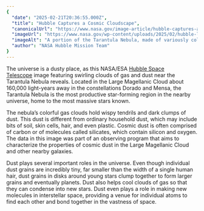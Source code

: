 ```yaml
---
{
  "date": "2025-02-21T20:36:55.000Z",
  "title": "Hubble Captures a Cosmic Cloudscape",
  "canonicalUrl": "https://www.nasa.gov/image-article/hubble-captures-a-cosmic-cloudscape/",
  "imageUrl": "https://www.nasa.gov/wp-content/uploads/2025/02/hubble-lmc-tarantulanebula-potw2506a.jpg",
  "imageAlt": "A portion of the Tarantula Nebula, made of variously colored layers of dust clouds. One upper layer is dark reddish dust which is dense and obscures light, in places so dense that it appears black. A middle layer holds pale clouds that are thick like curling wisps of smoke. They form a broad bow across the center of the image. Many small, bright stars lie throughout the nebula. They appear as blue, purple or red depending on depth.",
  "author": "NASA Hubble Mission Team"
}
---
```


The universe is a dusty place, as this NASA/ESA [Hubble Space Telescope](https://science.nasa.gov/mission/hubble/) image featuring swirling clouds of gas and dust near the Tarantula Nebula reveals. Located in the Large Magellanic Cloud about 160,000 light-years away in the constellations Dorado and Mensa, the Tarantula Nebula is the most productive star-forming region in the nearby universe, home to the most massive stars known.

The nebula’s colorful gas clouds hold wispy tendrils and dark clumps of dust. This dust is different from ordinary household dust, which may include bits of soil, skin cells, hair, and even plastic. Cosmic dust is often comprised of carbon or of molecules called silicates, which contain silicon and oxygen. The data in this image was part of an observing program that aims to characterize the properties of cosmic dust in the Large Magellanic Cloud and other nearby galaxies.

Dust plays several important roles in the universe. Even though individual dust grains are incredibly tiny, far smaller than the width of a single human hair, dust grains in disks around young stars clump together to form larger grains and eventually planets. Dust also helps cool clouds of gas so that they can condense into new stars. Dust even plays a role in making new molecules in interstellar space, providing a venue for individual atoms to find each other and bond together in the vastness of space.
